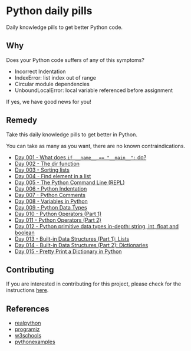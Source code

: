 # Python daily pills

Daily knowledge pills to get better Python code.

## Why

Does your Python code suffers of any of this symptoms?

- Incorrect Indentation
- IndexError: list index out of range
- Circular module dependencies
- UnboundLocalError: local variable referenced before assignment

If yes, we have good news for you!

## Remedy

Take this daily knowledge pills to get better in Python.

You can take as many as you want, there are no known contraindications.

- [Day 001 - What does `if __name__ == "__main__":` do?](./pills/day-001)
- [Day 002 - The dir function](./pills/day-002)
- [Day 003 - Sorting lists](./pills/day-003)
- [Day 004 - Find element in a list](./pills/day-004)
- [Day 005 - The Python Command Line (REPL)](./pills/day-005)
- [Day 006 - Python Indentation](./pills/day-006)
- [Day 007 - Python Comments](./pills/day-007)
- [Day 008 - Variables in Python](./pills/day-008)
- [Day 009 - Python Data Types](./pills/day-009)
- [Day 010 - Python Operators (Part 1)](./pills/day-010)
- [Day 011 - Python Operators (Part 2)](./pills/day-011)
- [Day 012 - Python primitive data types in-depth: string, int, float and boolean](./pills/day-012)
- [Day 013 - Built-in Data Structures (Part 1): Lists](./pills/day-013)
- [Day 014 - Built-in Data Structures (Part 2): Dictionaries](./pills/day-014)
- [Day 015 - Pretty Print a Dictionary in Python](./pills/day-015)

## Contributing

If you are interested in contributing for this project, please check for the instructions [here](./CONTRIBUTING.md).

## References

- [realpython](https://realpython.com)
- [programiz](https://www.programiz.com/python-programming)
- [w3schools](https://www.w3schools.com/python)
- [pythonexamples](https://pythonexamples.org)
